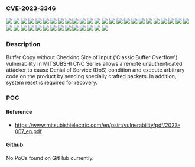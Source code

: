 ### [CVE-2023-3346](https://cve.mitre.org/cgi-bin/cvename.cgi?name=CVE-2023-3346)
![](https://img.shields.io/static/v1?label=Product&message=MITSUBISHI%20CNC%20C80%20Series%20C80&color=blue)
![](https://img.shields.io/static/v1?label=Product&message=MITSUBISHI%20CNC%20E70%20Series%20E70&color=blue)
![](https://img.shields.io/static/v1?label=Product&message=MITSUBISHI%20CNC%20E80%20Series%20E80&color=blue)
![](https://img.shields.io/static/v1?label=Product&message=MITSUBISHI%20CNC%20IoT%20Unit%20Data%20Acquisition%20Unit&color=blue)
![](https://img.shields.io/static/v1?label=Product&message=MITSUBISHI%20CNC%20IoT%20Unit%20Remote%20Service%20Gateway%20Unit&color=blue)
![](https://img.shields.io/static/v1?label=Product&message=MITSUBISHI%20CNC%20M700V%20Series%20M720VS&color=blue)
![](https://img.shields.io/static/v1?label=Product&message=MITSUBISHI%20CNC%20M700V%20Series%20M720VW&color=blue)
![](https://img.shields.io/static/v1?label=Product&message=MITSUBISHI%20CNC%20M700V%20Series%20M730VS&color=blue)
![](https://img.shields.io/static/v1?label=Product&message=MITSUBISHI%20CNC%20M700V%20Series%20M730VW&color=blue)
![](https://img.shields.io/static/v1?label=Product&message=MITSUBISHI%20CNC%20M700V%20Series%20M750VS&color=blue)
![](https://img.shields.io/static/v1?label=Product&message=MITSUBISHI%20CNC%20M700V%20Series%20M750VW&color=blue)
![](https://img.shields.io/static/v1?label=Product&message=MITSUBISHI%20CNC%20M70V%20Series%20M70V&color=blue)
![](https://img.shields.io/static/v1?label=Product&message=MITSUBISHI%20CNC%20M80%20Series%20M80&color=blue)
![](https://img.shields.io/static/v1?label=Product&message=MITSUBISHI%20CNC%20M80%20Series%20M80W&color=blue)
![](https://img.shields.io/static/v1?label=Product&message=MITSUBISHI%20CNC%20M800%20Series%20M800S&color=blue)
![](https://img.shields.io/static/v1?label=Product&message=MITSUBISHI%20CNC%20M800%20Series%20M800W&color=blue)
![](https://img.shields.io/static/v1?label=Product&message=MITSUBISHI%20CNC%20M800V%20Series%20M800VS&color=blue)
![](https://img.shields.io/static/v1?label=Product&message=MITSUBISHI%20CNC%20M800V%20Series%20M800VW&color=blue)
![](https://img.shields.io/static/v1?label=Product&message=MITSUBISHI%20CNC%20M80V%20Series%20M80V&color=blue)
![](https://img.shields.io/static/v1?label=Product&message=MITSUBISHI%20CNC%20M80V%20Series%20M80VW&color=blue)
![](https://img.shields.io/static/v1?label=Version&message=%3D%20System%20Number%20BND-1012W000%20versions%20LF%20and%20prior%20&color=brighgreen)
![](https://img.shields.io/static/v1?label=Version&message=%3D%20System%20Number%20BND-1012W002%20versions%20LF%20and%20prior%20&color=brighgreen)
![](https://img.shields.io/static/v1?label=Version&message=%3D%20System%20Number%20BND-1015W000%20versions%20LF%20and%20prior%20&color=brighgreen)
![](https://img.shields.io/static/v1?label=Version&message=%3D%20System%20Number%20BND-1015W002%20versions%20LF%20and%20prior%20&color=brighgreen)
![](https://img.shields.io/static/v1?label=Version&message=%3D%20System%20Number%20BND-1018W000%20versions%20LF%20and%20prior%20&color=brighgreen)
![](https://img.shields.io/static/v1?label=Version&message=%3D%20System%20Number%20BND-1022W000%20versions%20LF%20and%20prior%20&color=brighgreen)
![](https://img.shields.io/static/v1?label=Version&message=%3D%20System%20Number%20BND-2005W000%20versions%20FB%20and%20prior%20&color=brighgreen)
![](https://img.shields.io/static/v1?label=Version&message=%3D%20System%20Number%20BND-2006W000%20versions%20FB%20and%20prior%20&color=brighgreen)
![](https://img.shields.io/static/v1?label=Version&message=%3D%20System%20Number%20BND-2007W000%20versions%20FB%20and%20prior%20&color=brighgreen)
![](https://img.shields.io/static/v1?label=Version&message=%3D%20System%20Number%20BND-2008W000%20versions%20FB%20and%20prior%20&color=brighgreen)
![](https://img.shields.io/static/v1?label=Version&message=%3D%20System%20Number%20BND-2009W000%20versions%20FB%20and%20prior%20&color=brighgreen)
![](https://img.shields.io/static/v1?label=Version&message=%3D%20System%20Number%20BND-2036W000%20versions%20BF%20and%20prior%20&color=brighgreen)
![](https://img.shields.io/static/v1?label=Version&message=%3D%20System%20Number%20BND-2041W001%20versions%20AD%20and%20prior%20&color=brighgreen)
![](https://img.shields.io/static/v1?label=Version&message=%3D%20System%20Number%20BND-2041W002%20all%20versions%20&color=brighgreen)
![](https://img.shields.io/static/v1?label=Version&message=%3D%20System%20Number%20BND-2051W000%20versions%20A8%20and%20prior%20&color=brighgreen)
![](https://img.shields.io/static/v1?label=Version&message=%3D%20System%20Number%20BND-2052W000%20versions%20A8%20and%20prior%20&color=brighgreen)
![](https://img.shields.io/static/v1?label=Version&message=%3D%20System%20Number%20BND-2053W000%20versions%20A8%20and%20prior%20&color=brighgreen)
![](https://img.shields.io/static/v1?label=Version&message=%3D%20System%20Number%20BND-2054W000%20versions%20A8%20and%20prior%20&color=brighgreen)
![](https://img.shields.io/static/v1?label=Vulnerability&message=CWE-120%20Buffer%20Copy%20without%20Checking%20Size%20of%20Input%20('Classic%20Buffer%20Overflow')&color=brighgreen)

### Description

Buffer Copy without Checking Size of Input ('Classic Buffer Overflow') vulnerability in MITSUBSHI CNC Series allows a remote unauthenticated attacker to cause Denial of Service (DoS) condition and execute arbitrary code on the product by sending specially crafted packets. In addition, system reset is required for recovery.

### POC

#### Reference
- https://www.mitsubishielectric.com/en/psirt/vulnerability/pdf/2023-007_en.pdf

#### Github
No PoCs found on GitHub currently.

